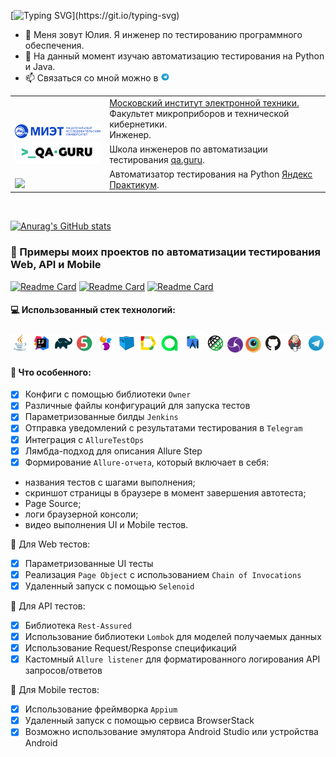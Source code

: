 [![Typing SVG](https://readme-typing-svg.herokuapp.com?font=Fira+Code&weight=500&size=27&pause=1000&color=E4590D&background=FFFFFF&center=true&width=435&lines=%D0%92%D1%81%D0%B5%D0%BC+%D0%BF%D1%80%D0%B8%D0%B2%D0%B5%D1%82!)](https://git.io/typing-svg)
- 🔭 Меня зовут Юлия. Я инженер по тестированию программного обеспечения.
- 🌱 На данный момент изучаю автоматизацию тестирования на Python и Java.
- 📫 Связаться со мной можно в [<img width="3%" title="Telegram" src="images/logo/Telegram.svg">](https://t.me/Yulia_Orl) 

<table width="100%" border='0'>
   <tr> 
    <td width="30%" valign="bottom"><img src="/images/logo/Miet.svg"></td><td valign="middle"><a target="_blank" href="https://miet.ru/">Московский институт электронной техники.</a></br>Факультет микроприборов и технической кибернетики.</br>Инженер.</td></tr>
    <tr><td width="30%" valign="bottom"><img src="/images/logo/QaGuru.png"></td><td valign="middle">Школа инженеров по автоматизации тестирования <a target="_blank" href="https://qa.guru">qa.guru</a>.</td></tr>
    <tr><td width="30%" valign="bottom"><img src="/images/logo/YandexPracticum.png"></td><td valign="middle">Автоматизатор тестирования на Python <a target="_blank" href="https://practicum.yandex.ru">Яндекс Практикум</a>.</td></tr>
   </tr>
  </table>
  </br>

[![Anurag's GitHub stats](https://github-readme-stats.vercel.app/api?username=YuliaOrl)](https://github.com/YuliaOrl/github-readme-stats)

### :orange_book: Примеры моих проектов по автоматизации тестирования Web, API и Mobile
[![Readme Card](https://github-readme-stats.vercel.app/api/pin/?username=YuliaOrl&repo=Project-UI-PobedaAero)](https://github.com/YuliaOrl/Project-UI-PobedaAero)
[![Readme Card](https://github-readme-stats.vercel.app/api/pin/?username=YuliaOrl&repo=Project-API-Reqres)](https://github.com/YuliaOrl/Project-API-Reqres)
[![Readme Card](https://github-readme-stats.vercel.app/api/pin/?username=YuliaOrl&repo=Project-Mobile-Wikipedia)](https://github.com/YuliaOrl/Project-Mobile-Wikipedia)

#### :computer: Использованный стек технологий:
<p align="center">
<code><img width="6%" title="Java" src="images/logo/Java.svg"></code>
<code><img width="6%" title="IntelliJ IDEA" src="images/logo/IntelijIDEA.svg"></code>
<code><img width="6%" title="Gradle" src="images/logo/Gradle.svg"></code>
<code><img width="6%" title="JUnit5" src="images/logo/JUnit5.svg"></code>
<code><img width="6%" title="Selenide" src="images/logo/Selenide.svg"></code>
<code><img width="6%" title="Selenoid" src="images/logo/Selenoid.svg"></code>
<code><img width="6%" title="Allure TestOps" src="images/logo/AllureReport.svg"></code>
<code><img width="6%" title="Allure Report" src="images/logo/AllureTestOps.svg"></code>
<code><img width="7%" title="AndroidStudio" src="images/logo/AndroidStudio.svg"></code>
<code><img width="6%" title="RestAssured" src="images/logo/RestAssured.svg"></code>
<code><img width="5%" title="Appium" src="images/logo/Appium.svg"></code>
<code><img width="5%" title="Browserstack" src="images/logo/BrowserStack.svg"></code>
<code><img width="6%" title="GitHub" src="images/logo/GitHub.svg"></code>
<code><img width="6%" title="Jenkins" src="images/logo/Jenkins.svg"></code>
<code><img width="6%" title="Telegram" src="images/logo/Telegram.svg"></code>
</p>

 #### :triangular_flag_on_post: Что особенного:

- [x] Конфиги с помощью библиотеки `Owner`
- [x] Различные файлы конфигураций для запуска тестов
- [x] Параметризованные билды `Jenkins`
- [x] Отправка уведомлений с результатами тестирования в `Telegram`
- [x] Интеграция с `AllureTestOps`
- [x] Лямбда-подход для описания Allure Step
- [x] Формирование `Allure-отчета`, который включает в себя:
 * названия тестов с шагами выполнения;
 * скриншот страницы в браузере в момент завершения автотеста;
 * Page Source;
 * логи браузерной консоли;
 * видео выполнения UI и Mobile тестов.
 
 :pushpin: Для Web тестов:
- [x] Параметризованные UI тесты
- [x] Реализация `Page Object` c использованием `Chain of Invocations`
- [x] Удаленный запуск с помощью `Selenoid`

 :pushpin: Для API тестов:
- [x] Библиотека `Rest-Assured`
- [x] Использование библиотеки `Lombok` для моделей получаемых данных
- [x] Использование Request/Response спецификаций
- [x] Кастомный `Allure listener` для форматированного логирования API запросов/ответов
 
 :pushpin: Для Mobile тестов:
- [x] Использование фреймворка `Appium`
- [x] Удаленный запуск с помощью сервиса BrowserStack
- [x] Возможно использование эмулятора Android Studio или устройства Android
